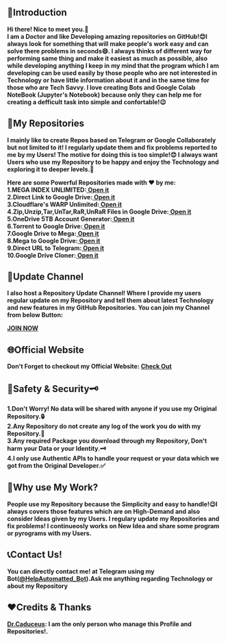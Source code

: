 <h2>📝Introduction</h2>
<p><b>Hi there! Nice to meet you.👋<br>
I am a Doctor and like Developing amazing repositories on GitHub!😊I always look for something that will make people's work easy and can solve there problems in seconds😄. I always thinks of different way for performing same thing and make it easiest as much as possible, also while developing anything I keep in my mind that the program which I am  developing can be used easily by those people who are not interested in Technology or have little information about it and in the same time for those who are Tech Savvy. I love creating Bots and Google Colab NoteBook (Jupyter's Notebook) because only they can help me for creating a defficult task into simple and confortable!😉</b></p>
<h2>📑My Repositories</h2>
<p><b>I mainly like to create Repos based on Telegram or Google Collaborately but not limited to it! I regularly update them and fix problems reported to me by my Users! The motive for doing this is too simple!😊 I always want Users who use my Repository to be happy and enjoy the Technology and exploring it to deeper levels.🤗

 Here are some Powerful Repositories made with ❤️ by me:<br />
  1.MEGA INDEX UNLIMITED:<a href="http://www.caduceus.ml/MEGA-INDEX" alt="MEGA INDEX"> Open it</a><br />
  2.Direct Link to Google Drive:<a href="https://www.caduceus.ml/Direct-Link-to-Google-Drive/" alt="Direct-Link-To-Google-Drive"> Open it</a><br />
  3.Cloudflare's WARP Unlimited:<a href="http://www.caduceus.ml/WARP-UNLIMITED-ADVANCED" alt="WARP-UNLIMITED"> Open it</a><br />
  4.Zip,Unzip,Tar,UnTar,RaR,UnRaR Files in Google Drive:<a href="http://www.caduceus.ml/Packer-and-Extractor-of-Google-Drive/" alt="Zip,Unzip,Tar,UnTar,RaR,UnRaR Files in Google Drive"> Open it</a><br />
  5.OneDrive 5TB Account Generator:<a href="http://www.caduceus.ml/OneDrive-5TB-Account/" alt="OneDrive-5TB-Account"> Open it</a><br />
  6.Torrent to Google Drive:<a href="https://www.caduceus.ml/Torrent-to-GoogleDrive" alt="Torrent to Google Drive"> Open it</a><br />
  7.Google Drive to Mega:<a href="https://www.caduceus.ml/Google-Drive-to-MEGA" alt="Google Drive to Mega"> Open it</a><br />
  8.Mega to Google Drive:<a href="https://www.caduceus.ml/Mega-to-Google-Drive" alt="Mega to Google Drive"> Open it</a><br />
  9.Direct URL to Telegram:<a href="https://www.caduceus.ml/URL-UPLODER_V2" alt="Direct URL to Telegram"> Open it</a><br />
  10.Google Drive Cloner:<a href="https://www.caduceus.ml/Google-Drive-Cloner" alt="Google Drive Cloner"> Open it</a></b></p>
  <h2>📢Update Channel</h2>
  <p><b>I also host a Repository Update Channel! Where I provide my users regular update on my Repository and tell them about latest Technology and new features in my GitHub Repositories. You can join my Channel from below Button:</b></p>
  <a href="https://telegram.me/TheCaduceusUPDATE"><b>JOIN NOW</b></a>
  <h2>🌐Official Website</h2>
  <p><b>Don't Forget to checkout my Official Website: <a href="https://www.caduceus.ml">Check Out</a></b></p>
  <h2>🔐Safety & Security🗝️</h2>
  <p><b>1.Don't Worry! No data will be shared with anyone if you use my Original Repository.🔒<br>
  2.Any Repository do not create any log of the work you do with my Repository.🔐<br>
  3.Any required Package you download through my Repository, Don't harm your Data or your Identity.🗝️<br>
  4.I only use Authentic APIs to handle your request or your data which we got from the Original Developer.✅</b></p>
  <h2>🤔Why use My Work?</h2>
  <p><b>People use my Repository because the Simplicity and easy to handle!😉I always covers those features which are on High-Demand and also consider Ideas given by my Users. I regulary update my Repositories and fix problems! I continueosly works on New Idea and share some program or pyrograms with my Users.</b></p>
  <h2>📞Contact Us!</h2>
  <p><b>You can directly contact me! at Telegram using my Bot(<a href="https://telegram.me/HelpAutomatted_Bot">@HelpAutomatted_Bot</a>).Ask me anything regarding Technology or about my Repository</b></p>
  <h2>❤️Credits & Thanks</h2>
  <p><b><a href="https://github.com/TheCaduceus">Dr.Caduceus</a>: I am the only person who manage this Profile and Repositories!.</b></p>
